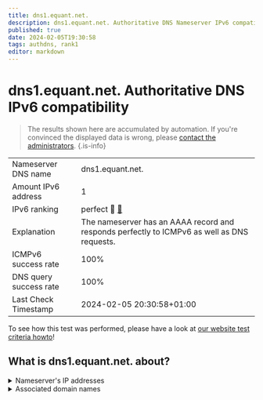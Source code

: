```yaml
---
title: dns1.equant.net.
description: dns1.equant.net. Authoritative DNS Nameserver IPv6 compatibility
published: true
date: 2024-02-05T19:30:58
tags: authdns, rank1
editor: markdown
---
```


# dns1.equant.net. Authoritative DNS IPv6 compatibility

> The results shown here are accumulated by automation. If you're convinced the displayed data is wrong, please [contact the administrators](/howto/chat). 
{.is-info}




|   |   |
| - | - |
| Nameserver DNS name | dns1.equant.net.
| Amount IPv6 address | 1
| IPv6 ranking | perfect :1st_place_medal: [🔗](/howto/ranking) |
| Explanation | The nameserver has an AAAA record and responds perfectly to ICMPv6 as well as DNS requests. |
| ICMPv6 success rate | 100%|
| DNS query success rate | 100% |
| Last Check Timestamp | 2024-02-05 20:30:58+01:00 |

To see how this test was performed, please have a look at [our website test criteria howto](/howto/testcriteria/authdns)!


## What is dns1.equant.net. about?




<details>
<summary>Nameserver's IP addresses</summary>

2a01:ce89:8000:1001:57:67:127:194

</details>



<details>
<summary>Associated domain names</summary>

renault.fr

</details>
